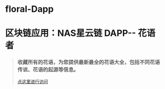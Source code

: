 # floral-Dapp

# 区块链应用：NAS星云链 DAPP-- 花语者
> ### 收藏所有的花语，为您提供最新最全的花语大全，包括不同花语传说、花语的起源等信息。
> 
> [点这里进行访问](http://floral.aduroidpc.top/)